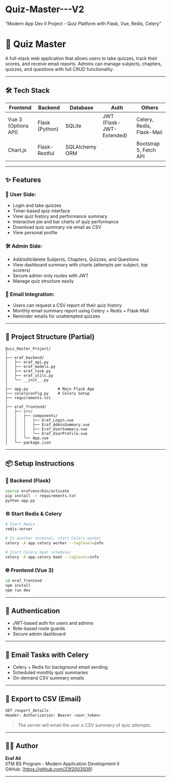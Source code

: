 # Quiz-Master---V2
“Modern App Dev II Project - Quiz Platform with Flask, Vue, Redis, Celery”


# 🧠 Quiz Master

A full-stack web application that allows users to take quizzes, track their scores, and receive email reports. Admins can manage subjects, chapters, quizzes, and questions with full CRUD functionality.

---


## 🛠️ Tech Stack

| Frontend              | Backend          | Database | Auth         | Others                       |
|-----------------------|------------------|----------|--------------|------------------------------|
| Vue 3 (Options API)   | Flask (Python)   | SQLite   | JWT (Flask-JWT-Extended) | Celery, Redis, Flask-Mail    |
| Chart.js              | Flask-Restful    | SQLAlchemy ORM |           | Bootstrap 5, Fetch API      |

---

## ✨ Features

### 👥 User Side:
- Login and take quizzes
- Timer-based quiz interface
- View quiz history and performance summary
- Interactive pie and bar charts of quiz performance
- Download quiz summary via email as CSV
- View personal profile

### 🛠️ Admin Side:
- Add/edit/delete Subjects, Chapters, Quizzes, and Questions
- View dashboard summary with charts (attempts per subject, top scorers)
- Secure admin-only routes with JWT
- Manage quiz structure easily

### 📧 Email Integration:
- Users can request a CSV report of their quiz history
- Monthly email summary report using Celery + Redis + Flask-Mail
- Reminder emails for unattempted quizzes

---


## 🧪 Project Structure (Partial)

```
Quiz_Master_Project/
│
├── eraf_backend/
│   ├── eraf_api.py
│   ├── eraf_models.py
│   ├── eraf_task.py
│   ├── eraf_utils.py
│   └── __init__.py
│
├── app.py             # Main Flask App
├── celeryconfig.py    # Celery Setup
├── requirements.txt
│
├── eraf_frontend/
│   ├── src/
│   │   ├── components/
│   │   │   ├── Eraf_Login.vue
│   │   │   ├── Eraf_AdminSummary.vue
│   │   │   ├── Eraf_UserSummary.vue
│   │   │   └── Eraf_UserProfile.vue
│   │   └── App.vue
│   └── package.json
```

---

## 📦 Setup Instructions

### 🔧 Backend (Flask)

```bash
source erafvenv/bin/activate
pip install -r requirements.txt
python app.py
```

### ⚙️ Start Redis & Celery

```bash
# Start Redis
redis-server

# In another terminal, start Celery worker
celery -A app.celery worker --loglevel=info

# Start Celery beat scheduler
celery -A app.celery beat --loglevel=info
```

### 🌐 Frontend (Vue 3)

```bash
cd eraf_frontend
npm install
npm run dev
```

---

## 🔐 Authentication

- JWT-based auth for users and admins
- Role-based route guards
- Secure admin dashboard

---

## 📩 Email Tasks with Celery

- Celery + Redis for background email sending
- Scheduled monthly quiz summaries
- On-demand CSV summary emails

---

## 📁 Export to CSV (Email)
```bash
GET /export_details
Header: Authorization: Bearer <user_token>
```

> The server will email the user a CSV summary of quiz attempts.

---

## 🙋‍♂️ Author

**Eraf Ali**  
IITM BS Program - Modern Application Development II  
GitHub: [https://github.com/23f2003509]

---


